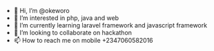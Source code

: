 - 👋 Hi, I’m @okeworo
- 👀 I’m interested in php, java and web
- 🌱 I’m currently learning laravel framework and javascript framework
- 💞️ I’m looking to collaborate on hackathon
- 📫 How to reach me on mobile +2347060582016

<!---
okeworo/okeworo is a ✨ special ✨ repository because its `README.md` (this file) appears on your GitHub profile.
You can click the Preview link to take a look at your changes.
--->
